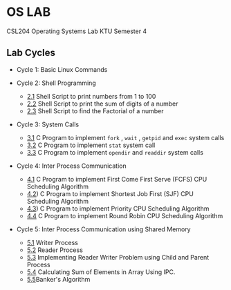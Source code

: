 # OS LAB
CSL204 Operating Systems Lab KTU Semester 4

## Lab Cycles

- Cycle 1: Basic Linux Commands

- Cycle 2: Shell Programming
    - [2.1](https://github.com/csc-mec/OS_Lab/blob/main/cycle2/Numbers.sh) Shell Script to print numbers from 1 to 100
    - [2.2](https://github.com/csc-mec/OS_Lab/blob/main/cycle2/Factorial.sh) Shell Script to print the sum of digits of a number
    - [2.3](https://github.com/csc-mec/OS_Lab/blob/main/cycle2/SumofDigits.sh) Shell Script to find the Factorial of a number

- Cycle 3: System Calls
    - [3.1](https://github.com/csc-mec/OS_Lab/blob/main/cycle3/Fork.c) C Program to implement `fork` , `wait` , `getpid` and `exec` system calls
    - [3.2](https://github.com/csc-mec/OS_Lab/blob/main/cycle3/Stat.c) C Program to implement `stat` system call
    - [3.3](https://github.com/csc-mec/OS_Lab/blob/main/cycle3/Directory.c) C Program to implement `opendir` and `readdir` system calls

- Cycle 4: Inter Process Communication
    - [4.1](https://github.com/csc-mec/OS_Lab/blob/main/cycle4/fcfs.c) C Program to implement First Come First Serve (FCFS) CPU Scheduling Algorithm
    - [4.2](https://github.com/csc-mec/OS_Lab/blob/main/cycle4/sjf.c)) C Program to implement Shortest Job First (SJF) CPU Scheduling Algorithm
    - [4.3](https://github.com/csc-mec/OS_Lab/blob/main/cycle4/Priority.c)) C Program to implement Priority CPU Scheduling Algorithm
    - [4.4](https://github.com/csc-mec/OS_Lab/blob/main/cycle4/round_robin.c) C Program to implement Round Robin CPU Scheduling Algorithm 

- Cycle 5: Inter Process Communication using Shared Memory
    - [5.1](https://github.com/csc-mec/OS_Lab/blob/main/cycle5/writer.c) Writer Process
    - [5.2](https://github.com/csc-mec/OS_Lab/blob/main/cycle5/reader.c) Reader Process
    - [5.3](https://github.com/csc-mec/OS_Lab/blob/main/cycle5/reader_writer.c) Implementing Reader Writer Problem using Child and Parent Process
    - [5.4](https://github.com/csc-mec/OS_Lab/blob/main/cycle5/sum_ipc.c) Calculating Sum of Elements in Array Using IPC.
    - [5.5](https://github.com/csc-mec/OS_Lab/blob/main/cycle6/BankersAlgorithm.c)Banker's Algorithm

